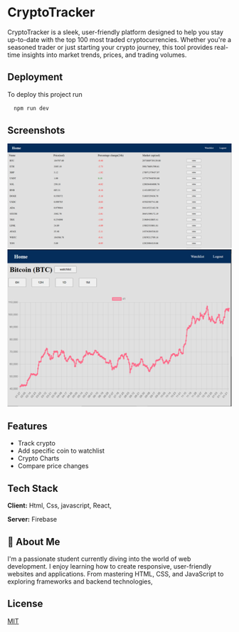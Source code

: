 # CryptoTracker

CryptoTracker is a sleek, user-friendly platform designed to help you stay up-to-date with the top 100 most traded cryptocurrencies. Whether you're a seasoned trader or just starting your crypto journey, this tool provides real-time insights into market trends, prices, and trading volumes.


## Deployment

To deploy this project run

```bash
  npm run dev
```

## Screenshots
![App Screenshot](/src/assets/screenshot1.png)
![App Screenshot](/src/assets/screenshot2.png)

## Features

- Track crypto
- Add specific coin to watchlist
- Crypto Charts 
- Compare price changes


## Tech Stack

**Client:**  Html, Css, javascript, React, 

**Server:** Firebase


## 🚀 About Me
I'm a passionate student currently diving into the world of web development. I enjoy learning how to create responsive, user-friendly websites and applications. From mastering HTML, CSS, and JavaScript to exploring frameworks and backend technologies, 



## License

[MIT](https://choosealicense.com/licenses/mit/)

